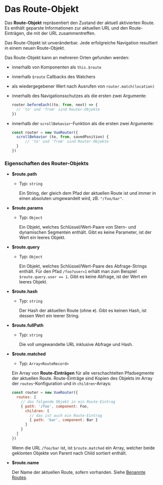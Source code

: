 # Das Route-Objekt

Das **Route-Objekt** repräsentiert den Zustand der aktuell aktivierten Route. Es enthält geparste Informationen zur aktuellen URL und den Route-Einträgen, die mit der URL zusammentreffen.

Das Route-Objekt ist unveränderbar. Jede erfolgreiche Navigation resultiert in einem neuen Route-Objekt.

Das Route-Objekt kann an mehreren Orten gefunden werden:

- innerhalb von Komponenten als `this.$route`

- innerhalb `$route` Callbacks des Watchers

- als wiedergegebener Wert nach Ausrufen von `router.match(location)`

- innerhalb des Navigationsschutzes als die ersten zwei Argumente:

  ``` js
  router.beforeEach((to, from, next) => {
    // 'to' und 'from' sind Router-Objekte
  })
  ```

- innerhalb der `scrollBehavior`-Funktion als die ersten zwei Argumente:

  ``` js
  const router = new VueRouter({
    scrollBehavior (to, from, savedPosition) {
        // 'to' und 'from' sind Router-Objekte
    }
  })
  ```

### Eigenschaften des Router-Objekts

- **$route.path**

  - Typ: `string`

    Ein String, der gleich dem Pfad der aktuellen Route ist und immer in einen absoluten umgewandelt wird, zB. `"/foo/bar"`.

- **$route.params**

  - Typ: `Object`

    Ein Objekt, welches Schlüssel/Wert-Paare von Stern- und dynamischen Segmenten enthält. Gibt es keine Parameter, ist der Wert ein leeres Objekt.

- **$route.query**

  - Typ: `Object`

    Ein Objekt, welches Schlüssel/Wert-Paare des Abfrage-Strings enthält. Für den Pfad `/foo?user=1` erhält man zum Beispiel `$route.query.user == 1`. Gibt es keine Abfrage, ist der Wert ein leeres Objekt.

- **$route.hash**

  - Typ: `string`

    Der Hash der aktuellen Route (ohne `#`). Gibt es keinen Hash, ist dessen Wert ein leerer String.

- **$route.fullPath**

  - Typ: `string`

    Die voll umgewandelte URL inklusive Abfrage und Hash.

- **$route.matched**

  - Typ: `Array<RouteRecord>`

  Ein Array von **Route-Einträgen** für alle verschachtelten Pfadsegmente der aktuellen Route. Route-Einträge sind Kopien des Objekts im Array der `routes`-Konfiguration und in `children`-Arrays:

  ``` js
  const router = new VueRouter({
    routes: [
      // das folgende Objekt in ein Route-Eintrag
      { path: '/foo', component: Foo,
        children: [
          // das ist auch ein Route-Eintrag
          { path: 'bar', component: Bar }
        ]
      }
    ]
  })
  ```

  Wenn die URL `/foo/bar` ist, ist `$route.matched` ein Array, welcher beide geklonten Objekte von Parent nach Child sortiert enthält.

- **$route.name**

  Der Name der aktuellen Route, sofern vorhanden. Siehe [Benannte Routes](../essentials/named-routes.md).
